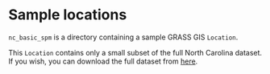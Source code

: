# Sample locations

`nc_basic_spm` is a directory containing a sample GRASS GIS `Location`.

This `Location` contains only a small subset of the full North Carolina dataset.  If you wish, you
can download the full dataset from
[here](https://grass.osgeo.org/sampledata/north_carolina/nc_spm_latest.tar.gz).
